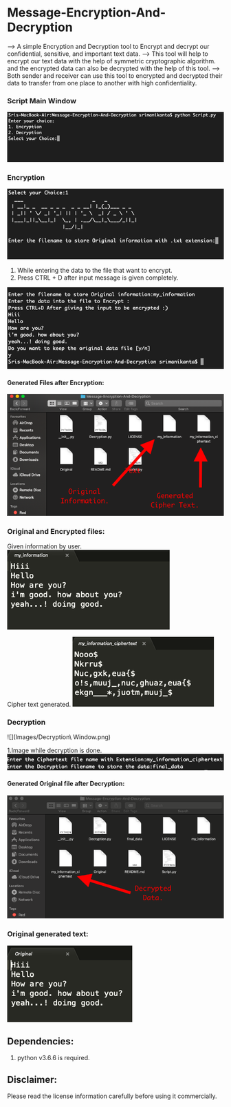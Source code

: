 # Message-Encryption-And-Decryption

--> A simple Encryption and Decryption tool to Encrypt and decrypt our confidential, sensitive, and 	important text data.
--> This tool will help to encrypt our text data with the help of symmetric cryptographic algorithm.
	and the encrypted data can also be decrypted with the help of this tool.
--> Both sender and receiver can use this tool to encrypted and decrypted their data to transfer 		from one place to another with high confidentiality.

### Script Main Window

![](Images/Script_Main_window.png)

### Encryption

![](Images/Encryption_choice.png)   

1. While entering the data to the file that want to encrypt.
2. Press CTRL + D after input message is given completely.

![](Images/Data_Entry.png)

#### Generated Files after Encryption:

![](Images/Cipher_text_generated_file.png)

### Original and Encrypted files:

Given information by user.
![](Images/My_information.png)

Cipher text generated.
![](Images/cipher_text.png)

### Decryption

![](Images/Decryption\ Window.png)

1.Image while decryption is done. 
![](Images/Decryption_process.png)

#### Generated Original file after Decryption:
![](Images/Decrypted_file_picture.png)

### Original generated text:

![](Images/Decrypted_info.png)


## Dependencies:

1. python v3.6.6 is required.

## Disclaimer:

Please read the license information carefully before using it commercially.

